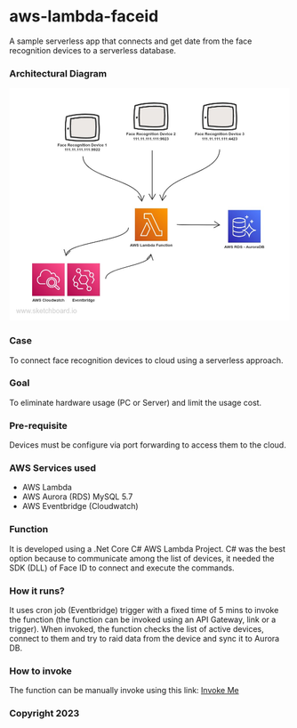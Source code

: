 # aws-lambda-faceid
A sample serverless app that connects and get date from the face recognition devices to a serverless database.

### Architectural Diagram
![](AWSLambdaFaceRecog/img/architecute_diagram.jpg)

### Case
To connect face recognition devices to cloud using a serverless approach.

### Goal
To eliminate hardware usage (PC or Server) and limit the usage cost.

### Pre-requisite
Devices must be configure via port forwarding to access them to the cloud.

### AWS Services used
- AWS Lambda
- AWS Aurora (RDS) MySQL 5.7
- AWS Eventbridge (Cloudwatch)

### Function
It is developed using a .Net Core C# AWS Lambda Project.
C# was the best option because to communicate among the list of devices, it needed the SDK (DLL) of Face ID to connect and execute the commands.

### How it runs?
It uses cron job (Eventbridge) trigger with a fixed time of 5 mins to invoke the function (the function can be invoked using an API Gateway, link or a trigger).
When invoked, the function checks the list of active devices, connect to them and try to raid data from the device and sync it to Aurora DB.

### How to invoke
The function can be manually invoke using this link: [Invoke Me](rERC5b4PoR51qWEvAWuJsX6yRVRBvRVta7.lambda-url.ap-southeast-1.on.aws)

### Copyright 2023
